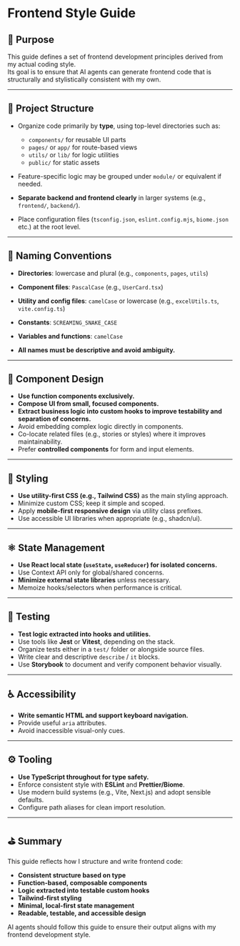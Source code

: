 # Frontend Style Guide

## 🎯 Purpose

This guide defines a set of frontend development principles derived from my actual coding style.  
Its goal is to ensure that AI agents can generate frontend code that is structurally and stylistically consistent with my own.

---

## 📁 Project Structure

- Organize code primarily by **type**, using top-level directories such as:

  - `components/` for reusable UI parts
  - `pages/` or `app/` for route-based views
  - `utils/` or `lib/` for logic utilities
  - `public/` for static assets

- Feature-specific logic may be grouped under `module/` or equivalent if needed.

- **Separate backend and frontend clearly** in larger systems (e.g., `frontend/`, `backend/`).

- Place configuration files (`tsconfig.json`, `eslint.config.mjs`, `biome.json` etc.) at the root level.

---

## 🧠 Naming Conventions

- **Directories**: lowercase and plural (e.g., `components`, `pages`, `utils`)
- **Component files**: `PascalCase` (e.g., `UserCard.tsx`)
- **Utility and config files**: `camelCase` or lowercase (e.g., `excelUtils.ts`, `vite.config.ts`)
- **Constants**: `SCREAMING_SNAKE_CASE`
- **Variables and functions**: `camelCase`

- **All names must be descriptive and avoid ambiguity.**

---

## 🧩 Component Design

- **Use function components exclusively.**
- **Compose UI from small, focused components.**
- **Extract business logic into custom hooks to improve testability and separation of concerns.**
- Avoid embedding complex logic directly in components.
- Co-locate related files (e.g., stories or styles) where it improves maintainability.
- Prefer **controlled components** for form and input elements.

---

## 🎨 Styling

- **Use utility-first CSS (e.g., Tailwind CSS)** as the main styling approach.
- Minimize custom CSS; keep it simple and scoped.
- Apply **mobile-first responsive design** via utility class prefixes.
- Use accessible UI libraries when appropriate (e.g., shadcn/ui).

---

## ⚛️ State Management

- **Use React local state (`useState`, `useReducer`) for isolated concerns.**
- Use Context API only for global/shared concerns.
- **Minimize external state libraries** unless necessary.
- Memoize hooks/selectors when performance is critical.

---

## 🧪 Testing

- **Test logic extracted into hooks and utilities.**
- Use tools like **Jest** or **Vitest**, depending on the stack.
- Organize tests either in a `test/` folder or alongside source files.
- Write clear and descriptive `describe` / `it` blocks.
- Use **Storybook** to document and verify component behavior visually.

---

## ♿ Accessibility

- **Write semantic HTML and support keyboard navigation.**
- Provide useful `aria` attributes.
- Avoid inaccessible visual-only cues.

---

## ⚙️ Tooling

- **Use TypeScript throughout for type safety.**
- Enforce consistent style with **ESLint** and **Prettier/Biome**.
- Use modern build systems (e.g., Vite, Next.js) and adopt sensible defaults.
- Configure path aliases for clean import resolution.

---

## ⛳ Summary

This guide reflects how I structure and write frontend code:

- **Consistent structure based on type**
- **Function-based, composable components**
- **Logic extracted into testable custom hooks**
- **Tailwind-first styling**
- **Minimal, local-first state management**
- **Readable, testable, and accessible design**

AI agents should follow this guide to ensure their output aligns with my frontend development style.
